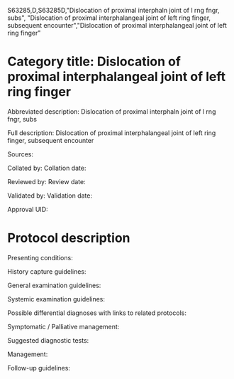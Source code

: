 S63285,D,S63285D,"Dislocation of proximal interphaln joint of l rng fngr, subs", "Dislocation of proximal interphalangeal joint of left ring finger, subsequent encounter","Dislocation of proximal interphalangeal joint of left ring finger"
# Category title: Dislocation of proximal interphalangeal joint of left ring finger

Abbreviated description: Dislocation of proximal interphaln joint of l rng fngr, subs

Full description: Dislocation of proximal interphalangeal joint of left ring finger, subsequent encounter

Sources:

Collated by:
Collation date:

Reviewed by:
Review date:

Validated by:
Validation date:

Approval UID:

# Protocol description

Presenting conditions:

History capture guidelines:

General examination guidelines:

Systemic examination guidelines:

Possible differential diagnoses with links to related protocols:

Symptomatic / Palliative management:

Suggested diagnostic tests:

Management:

Follow-up guidelines:

